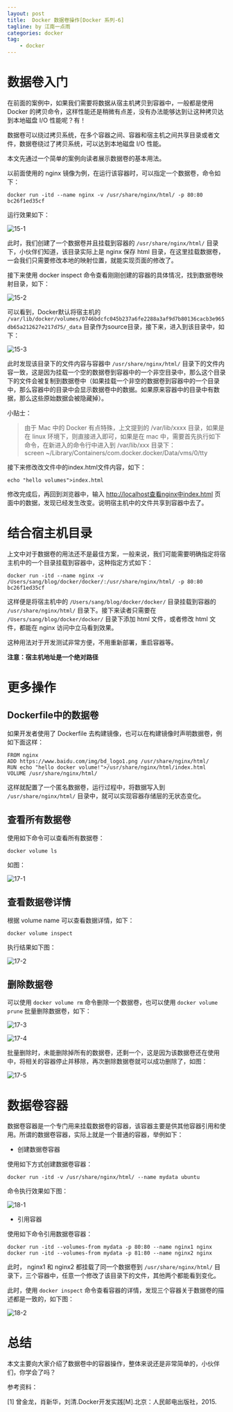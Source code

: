 ```yaml
---
layout: post
title:  Docker 数据卷操作[Docker 系列-6]
tagline: by 江南一点雨
categories: docker
tag: 
    - docker
---
```


# 数据卷入门

在前面的案例中，如果我们需要将数据从宿主机拷贝到容器中，一般都是使用 Docker 的拷贝命令，这样性能还是稍微有点差，没有办法能够达到让这种拷贝达到本地磁盘 I/O 性能呢？有！

<!--more-->

数据卷可以绕过拷贝系统，在多个容器之间、容器和宿主机之间共享目录或者文件，数据卷绕过了拷贝系统，可以达到本地磁盘 I/O 性能。  

本文先通过一个简单的案例向读者展示数据卷的基本用法。

以前面使用的 nginx 镜像为例，在运行该容器时，可以指定一个数据卷，命令如下：

```
docker run -itd --name nginx -v /usr/share/nginx/html/ -p 80:80 bc26f1ed35cf
```

运行效果如下：  

![15-1](/assets/images/2019/java/image_javaboy/0530/15-1.png)  

此时，我们创建了一个数据卷并且挂载到容器的 `/usr/share/nginx/html/` 目录下，小伙伴们知道，该目录实际上是 nginx 保存 html 目录，在这里挂载数据卷，一会我们只需要修改本地的映射位置，就能实现页面的修改了。  

接下来使用 docker inspect 命令查看刚刚创建的容器的具体情况，找到数据卷映射目录，如下：  

![15-2](/assets/images/2019/java/image_javaboy/0530/15-2.png)  

可以看到，Docker默认将宿主机的 `/var/lib/docker/volumes/0746bdcfc045b237a6fe2288a3af9d7b80136cacb3e965db65a212627e217d75/_data` 目录作为source目录，接下来，进入到该目录中，如下：  

![15-3](/assets/images/2019/java/image_javaboy/0530/15-3.png)

此时发现该目录下的文件内容与容器中 `/usr/share/nginx/html/` 目录下的文件内容一致，这是因为挂载一个空的数据卷到容器中的一个非空目录中，那么这个目录下的文件会被复制到数据卷中（如果挂载一个非空的数据卷到容器中的一个目录中，那么容器中的目录中会显示数据卷中的数据。如果原来容器中的目录中有数据，那么这些原始数据会被隐藏掉）。  

小贴士：

> 由于 Mac 中的 Docker 有点特殊，上文提到的 /var/lib/xxxx 目录，如果是在 linux 环境下，则直接进入即可，如果是在 mac 中，需要首先执行如下命令，在新进入的命令行中进入到 /var/lib/xxx 目录下：  
> screen ~/Library/Containers/com.docker.docker/Data/vms/0/tty  


接下来修改改文件中的index.html文件内容，如下：  

```
echo "hello volumes">index.html
```
 
修改完成后，再回到浏览器中，输入 http://localhost查看nginx中index.html 页面中的数据，发现已经发生改变。说明宿主机中的文件共享到容器中去了。

# 结合宿主机目录

上文中对于数据卷的用法还不是最佳方案，一般来说，我们可能需要明确指定将宿主机中的一个目录挂载到容器中，这种指定方式如下：  

```
docker run -itd --name nginx -v /Users/sang/blog/docker/docker/:/usr/share/nginx/html/ -p 80:80 bc26f1ed35cf
```  
这样便是将宿主机中的 `/Users/sang/blog/docker/docker/` 目录挂载到容器的 `/usr/share/nginx/html/` 目录下。接下来读者只需要在 `/Users/sang/blog/docker/docker/` 目录下添加 html 文件，或者修改 html 文件，都能在 nginx 访问中立马看到效果。  

这种用法对于开发测试非常方便，不用重新部署，重启容器等。 

**注意：宿主机地址是一个绝对路径**

# 更多操作

## Dockerfile中的数据卷

如果开发者使用了 Dockerfile 去构建镜像，也可以在构建镜像时声明数据卷，例如下面这样：  

```
FROM nginx
ADD https://www.baidu.com/img/bd_logo1.png /usr/share/nginx/html/
RUN echo "hello docker volume!">/usr/share/nginx/html/index.html
VOLUME /usr/share/nginx/html/
``` 

这样就配置了一个匿名数据卷，运行过程中，将数据写入到 `/usr/share/nginx/html/` 目录中，就可以实现容器存储层的无状态变化。  

## 查看所有数据卷

使用如下命令可以查看所有数据卷：  

```
docker volume ls
```  

如图：  

![17-1](/assets/images/2019/java/image_javaboy/0530/17-1.png)  

## 查看数据卷详情

根据 volume name 可以查看数据详情，如下：  

```
docker volume inspect 
```  

执行结果如下图：  

![17-2](/assets/images/2019/java/image_javaboy/0530/17-2.png)  

## 删除数据卷

可以使用 `docker volume rm` 命令删除一个数据卷，也可以使用 `docker volume prune` 批量删除数据卷，如下：  

![17-3](/assets/images/2019/java/image_javaboy/0530/17-3.png)  

![17-4](/assets/images/2019/java/image_javaboy/0530/17-4.png)  

批量删除时，未能删除掉所有的数据卷，还剩一个，这是因为该数据卷还在使用中，将相关的容器停止并移除，再次删除数据卷就可以成功删除了，如图：  

![17-5](/assets/images/2019/java/image_javaboy/0530/17-5.png)  


# 数据卷容器

数据卷容器是一个专门用来挂载数据卷的容器，该容器主要是供其他容器引用和使用。所谓的数据卷容器，实际上就是一个普通的容器，举例如下：  

- 创建数据卷容器

使用如下方式创建数据卷容器：  

```
docker run -itd -v /usr/share/nginx/html/ --name mydata ubuntu
```  

命令执行效果如下图：  

![18-1](/assets/images/2019/java/image_javaboy/0530/18-1.png)  

- 引用容器

使用如下命令引用数据卷容器：  

```
docker run -itd --volumes-from mydata -p 80:80 --name nginx1 nginx
docker run -itd --volumes-from mydata -p 81:80 --name nginx2 nginx
```  

此时， nginx1 和 nginx2 都挂载了同一个数据卷到 `/usr/share/nginx/html/` 目录下，三个容器中，任意一个修改了该目录下的文件，其他两个都能看到变化。  

此时，使用 `docker inspect` 命令查看容器的详情，发现三个容器关于数据卷的描述都是一致的，如下图：  

![18-2](/assets/images/2019/java/image_javaboy/0530/18-2.png)  

# 总结

本文主要向大家介绍了数据卷中的容器操作，整体来说还是非常简单的，小伙伴们，你学会了吗？

参考资料：

[1] 曾金龙，肖新华，刘清.Docker开发实践[M].北京：人民邮电出版社，2015.